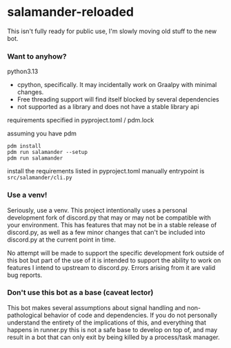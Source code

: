 # salamander-reloaded

This isn't fully ready for public use,
I'm slowly moving old stuff to the new bot.

### Want to anyhow?

python3.13

- cpython, specifically. It may incidentally work on Graalpy with minimal changes.
- Free threading support will find itself blocked by several dependencies
- not supported as a library and does not have a stable library api

requirements specified in pyproject.toml / pdm.lock

assuming you have pdm

```
pdm install
pdm run salamander --setup
pdm run salamander
```

install the requirements listed in pyproject.toml manually
entrypoint is `src/salamander/cli.py`

### Use a venv!

Seriously, use a venv. This project intentionally uses a personal development
fork of discord.py that may or may not be compatible with your environment.
This has features that may not be in a stable release of discord.py, as well
as a few minor changes that can't be included into discord.py at the current
point in time.

No attempt will be made to support the specific development fork
outside of this bot but part of the use of it is intended to support the
ability to work on features I intend to upstream to discord.py. Errors arising
from it are valid bug reports.


### Don't use this bot as a base (caveat lector)

This bot makes several assumptions about signal handling and non-pathological
behavior of code and dependencies. If you do not personally understand the
entirety of the implications of this, and everything that happens in runner.py
this is not a safe base to develop on top of, and may result in a bot that
can only exit by being killed by a process/task manager.
